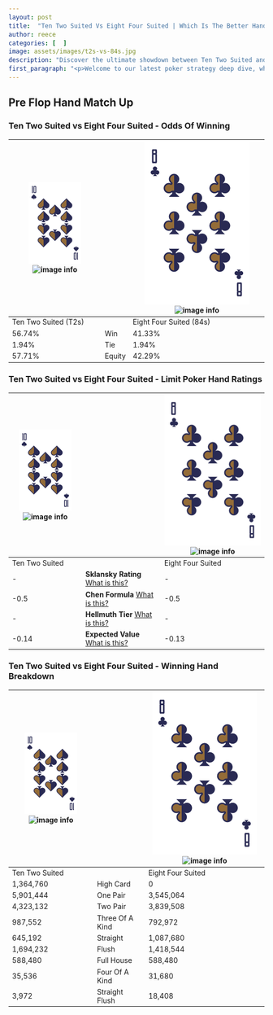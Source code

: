```yaml
---
layout: post
title:  "Ten Two Suited Vs Eight Four Suited | Which Is The Better Hand In Poker? A Complete Guide"
author: reece
categories: [  ]
image: assets/images/t2s-vs-84s.jpg
description: "Discover the ultimate showdown between Ten Two Suited and Eight Four Suited in poker! Uncover the odds, strategies, and scenarios where one hand triumphs over the other. Get ready to up your poker game with this thrilling analysis."
first_paragraph: "<p>Welcome to our latest poker strategy deep dive, where we're pitting two distinct hands against each other in a high-stakes showdown: Ten Two Suited vs Eight Four Suited.</p><p>In the dynamic world of poker, every decision counts, and knowing which hand holds the upper hand is key to your success at the table.</p><p>In this article, we'll dissect these two hands, explore the scenarios where one dominates the other, and equip you with the knowledge to make strategic choices that can tip the odds in your favor.</p><p>Get ready to unravel the intriguing dynamics of these poker hands and elevate your game to new heights.</p>"
---
```




[comment]: # (sp0)

## Pre Flop Hand Match Up

<div class="table hand-ratings" markdown="1"> 



### Ten Two Suited vs Eight Four Suited - Odds Of Winning


    
| ![image info](assets/images/hand1/T.png) ![image info](assets/images/hand1/2s.png) |  | ![image info](assets/images/hand2/8.png) ![image info](assets/images/hand2/4s.png) |
| -------- | -------- | -------- |
| Ten Two Suited (T2s) |  | Eight Four Suited (84s) |
| 56.74% | Win | 41.33% |
| 1.94% | Tie | 1.94% |
| 57.71% | Equity | 42.29% |




[comment]: # (sp1)



### Ten Two Suited vs Eight Four Suited - Limit Poker Hand Ratings


    
| ![image info](assets/images/hand1/T.png) ![image info](assets/images/hand1/2s.png) |  | ![image info](assets/images/hand2/8.png) ![image info](assets/images/hand2/4s.png) |
| -------- | -------- | -------- |
| Ten Two Suited |  | Eight Four Suited |
| - | **Sklansky Rating** [What is this?](/sklansky-rating-explained) | - |
| -0.5 | **Chen Formula** [What is this?](/chen-formula-explained) | -0.5 |
| - | **Hellmuth Tier** [What is this?](/Hellmuth-tier-explained) | - |
| -0.14 | **Expected Value** [What is this?](/expected-value-explained) | -0.13 |




[comment]: # (sp2)



### Ten Two Suited vs Eight Four Suited - Winning Hand Breakdown


    
| ![image info](assets/images/hand1/T.png) ![image info](assets/images/hand1/2s.png) |  | ![image info](assets/images/hand2/8.png) ![image info](assets/images/hand2/4s.png) |
| -------- | -------- | -------- |
| Ten Two Suited |  | Eight Four Suited |
| 1,364,760 | High Card | 0 |
| 5,901,444 | One Pair | 3,545,064 |
| 4,323,132 | Two Pair | 3,839,508 |
| 987,552 | Three Of A Kind | 792,972 |
| 645,192 | Straight | 1,087,680 |
| 1,694,232 | Flush | 1,418,544 |
| 588,480 | Full House | 588,480 |
| 35,536 | Four Of A Kind | 31,680 |
| 3,972 | Straight Flush | 18,408 |




[comment]: # (sp3)



</div>

[comment]: # (sp4)



[comment]: # (sp5)

